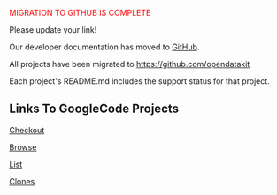 <font color='red'>MIGRATION TO GITHUB IS COMPLETE</font>

Please update your link!

Our developer documentation has moved to [GitHub](https://github.com/opendatakit/opendatakit/wiki).

All projects have been migrated to https://github.com/opendatakit

Each project's README.md includes the support status for that project.

## Links To GoogleCode Projects ##

[Checkout](https://code.google.com/p/opendatakit/source/checkout)

[Browse](https://code.google.com/p/opendatakit/source/browse)

[List](https://code.google.com/p/opendatakit/source/list)

[Clones](https://code.google.com/p/opendatakit/source/clones)